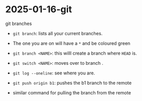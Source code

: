 # 2025-01-16-git
git branches

- `git branch`: lists all your current branches. 
- The one you are on will have a `*` and be coloured green
- `git branch <NAME>`: this willl create a branch <NAME> where `HEAD` is.
- `git switch <NAME>`: moves over to branch <NAME>.
- `git log --oneline`: see where you are.

- `git push origin b1`: pushes the b1 branch to the remote
- similar command for pulling the branch from the remote